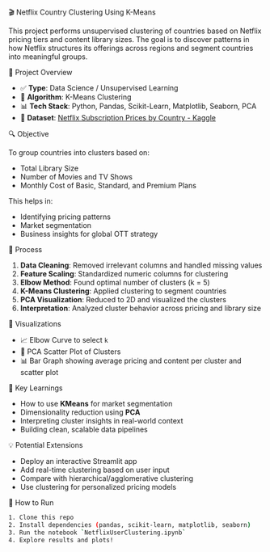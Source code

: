 🎬 Netflix Country Clustering Using K-Means

This project performs unsupervised clustering of countries based on Netflix pricing tiers and content library sizes. The goal is to discover patterns in how Netflix structures its offerings across regions and segment countries into meaningful groups.



📌 Project Overview

- ✅ **Type**: Data Science / Unsupervised Learning  
- 🧠 **Algorithm**: K-Means Clustering  
- 📊 **Tech Stack**: Python, Pandas, Scikit-Learn, Matplotlib, Seaborn, PCA  
- 📁 **Dataset**: [Netflix Subscription Prices by Country - Kaggle](https://www.kaggle.com/datasets/prasertk/netflix-subscription-price-in-different-countries)



🔍 Objective

To group countries into clusters based on:
- Total Library Size
- Number of Movies and TV Shows
- Monthly Cost of Basic, Standard, and Premium Plans

This helps in:
- Identifying pricing patterns
- Market segmentation
- Business insights for global OTT strategy



🧪 Process

1. **Data Cleaning**: Removed irrelevant columns and handled missing values  
2. **Feature Scaling**: Standardized numeric columns for clustering  
3. **Elbow Method**: Found optimal number of clusters (k = 5)  
4. **K-Means Clustering**: Applied clustering to segment countries  
5. **PCA Visualization**: Reduced to 2D and visualized the clusters  
6. **Interpretation**: Analyzed cluster behavior across pricing and library size



 📸 Visualizations

- 📈 Elbow Curve to select `k`
- 🎯 PCA Scatter Plot of Clusters
- 📊 Bar Graph showing average pricing and content per cluster and scatter plot



🧠 Key Learnings

- How to use **KMeans** for market segmentation
- Dimensionality reduction using **PCA**
- Interpreting cluster insights in real-world context
- Building clean, scalable data pipelines



💡 Potential Extensions

- Deploy an interactive Streamlit app  
- Add real-time clustering based on user input  
- Compare with hierarchical/agglomerative clustering  
- Use clustering for personalized pricing models



📁 How to Run

```bash
1. Clone this repo
2. Install dependencies (pandas, scikit-learn, matplotlib, seaborn)
3. Run the notebook `NetflixUserClustering.ipynb`
4. Explore results and plots!
